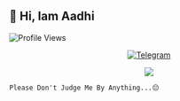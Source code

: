 ## 🥰 Hi, Iam Aadhi
![Profile Views](https://hits.seeyoufarm.com/api/count/incr/badge.svg?url=https://github.com/Aadhi000/&title=Profile%20Views)

<p align="center">
<a href="https://t.me/Aadhi011"><img alt="Telegram" src="https://img.shields.io/badge/Aadhi-2CA5E0?style=for-the-badge&logo=telegram&logoColor=green"/></a>
</p>

<p align="center">
<img src="https://github-readme-stats.vercel.app/api?username=Aadhi000&theme=highcontrast" align="center">
</p>
    
```
Please Don't Judge Me By Anything...😔
```


